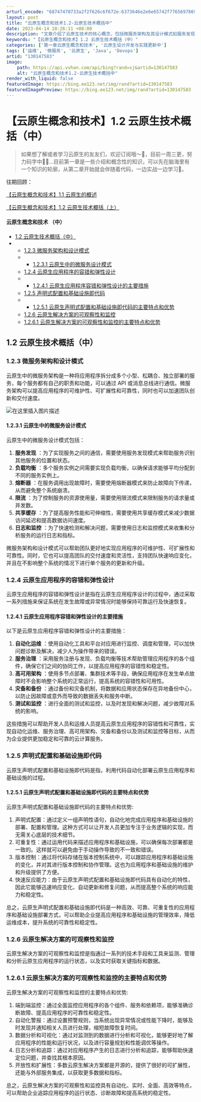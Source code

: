 ```yaml
---
arturl_encode: "68747470733a2f2f626c6f672e:6373646e2e6e65742f77656978696e5f34343432373138312f:61727469636c652f64657461696c732f313330313437353833"
layout: post
title: "云原生概念和技术1.2-云原生技术概括中"
date: 2023-04-14 10:26:11 +08:00
description: "文章介绍了云原生技术的核心概念，包括微服务架构及其设计模式如服务发现、负载均衡等，强调了容错和弹性设"
keywords: "【云原生概念和技术】1.2 云原生技术概括（中）"
categories: ['第一章云原生概念和技术', '云原生设计开发与实践更新中']
tags: ['运维', '微服务', '云原生', 'Java', 'Devops']
artid: "130147583"
image:
    path: https://api.vvhan.com/api/bing?rand=sj&artid=130147583
    alt: "云原生概念和技术1.2-云原生技术概括中"
render_with_liquid: false
featuredImage: https://bing.ee123.net/img/rand?artid=130147583
featuredImagePreview: https://bing.ee123.net/img/rand?artid=130147583
---
```


# 【云原生概念和技术】1.2 云原生技术概括（中）

> 如果想了解或者学习云原生的友友们，欢迎订阅哦～🤗，目前一周三更，努力码字中🧑‍💻…目前第一章是一些介绍和概念性的知识，可以先在脑海里有一个知识的轮廓，从第二章开始就会伴随着代码，一边实战一边学习🤝。

往期回顾：

[【云原生概念和技术】1.1 云原生的概述](https://blog.csdn.net/weixin_44427181/article/details/130058762?spm=1001.2014.3001.5501)

[【云原生概念和技术】1.2 云原生技术概括（上）](https://yeqiu.blog.csdn.net/article/details/130078059?spm=1001.2014.3001.5502)

#### 云原生概念和技术 （中）

* [1.2 云原生技术概括（中）](#12__9)
* + [1.2.3 微服务架构和设计模式](#123__11)
  + - [1.2.3.1 云原生中的微服务设计模式](#1231__17)
  + [1.2.4 云原生应用程序的容错和弹性设计](#124__32)
  + - [1.2.4.1 云原生应用程序容错和弹性设计的主要措施](#1241__35)
  + [1.2.5 声明式配置和基础设施即代码](#125__47)
  + - [1.2.5.1 云原生声明式配置和基础设施即代码的主要特点和优势](#1251__51)
  + [1.2.6 云原生解决方案的可观察性和监控](#126__62)
  + [1.2.6.1 云原生解决方案的可观察性和监控的主要特点和优势](#1261__66)

## 1.2 云原生技术概括（中）

### 1.2.3 微服务架构和设计模式

云原生中的微服务架构是一种将应用程序拆分成多个小型、松耦合、独立部署的服务，每个服务都有自己的职责和功能，可以通过 API 或消息总线进行通信。微服务架构可以提高应用程序的可维护性、可扩展性和可靠性，同时也可以加速团队创新和交付速度。

![在这里插入图片描述](https://i-blog.csdnimg.cn/blog_migrate/90b8eeed9c999df4aac86fb3b689da0a.jpeg)

#### 1.2.3.1 云原生中的微服务设计模式

云原生中的微服务设计模式包括：

1. **服务发现**
   ：为了实现服务之间的通信，需要使用服务发现模式来帮助服务识别其他服务的位置和状态。
2. **负载均衡**
   ：多个服务实例之间需要实现负载均衡，以确保请求能够平均分配到不同的服务实例上。
3. **熔断器**
   ：在服务调用出现故障时，需要使用熔断器模式来防止故障向下传递，从而避免整个系统崩溃。
4. **限流**
   ：为了控制服务的资源使用量，需要使用限流模式来限制服务的请求量或并发数。
5. **共享缓存**
   ：为了提高服务性能和可伸缩性，需要使用共享缓存模式来减少数据访问延迟和提高数据访问速度。
6. **日志和监控**
   ：为了快速检测和解决问题，需要使用日志和监控模式来收集和分析服务的运行日志和指标。

微服务架构和设计模式可以帮助团队更好地实现应用程序的可维护性、可扩展性和可靠性。同时，它也可以提高团队的交付速度和灵活性，支持团队快速响应变化，并且在不影响整个系统的情况下进行单个服务的更新和升级。

### 1.2.4 云原生应用程序的容错和弹性设计

云原生应用程序的容错和弹性设计是指在云原生应用程序设计的过程中，通过采取一系列措施来保证系统在发生故障或异常情况时能够保持可靠运行及快速恢复。

#### 1.2.4.1 云原生应用程序容错和弹性设计的主要措施

以下是云原生应用程序容错和弹性设计的主要措施：

1. **自动化运维**
   ：使用自动化工具和平台对应用进行监控、调度和管理，可以加快问题诊断及解决，减少人为操作带来的错误。
2. **服务治理**
   ：采用服务注册与发现、负载均衡等技术帮助管理应用程序的各个组件，确保它们之间的协同工作，以提高应用程序的容错性和稳定性。
3. **高可用架构**
   ：使用多节点部署、集群技术等手段，确保应用程序在发生单点故障时不会影响整个系统的正常运行，提高系统的容错性和可用性。
4. **灾备和备份**
   ：通过备份和灾备机制，将数据和应用状态保存在异地备份中心，以防止因故障或意外而导致的数据丢失和服务中断。
5. **测试和监控**
   ：进行全面的测试和监控，以及时发现和解决问题，减少故障对系统的影响。

这些措施可以帮助开发人员和运维人员提高云原生应用程序的容错性和可靠性，实现自动化运维、服务治理、高可用架构、灾备和备份以及测试和监控等目标，从而为企业提供更加稳定和可靠的云计算服务。

### 1.2.5 声明式配置和基础设施即代码

云原生声明式配置和基础设施即代码是指，利用代码自动化部署云原生应用程序和基础设施的过程。

#### 1.2.5.1 云原生声明式配置和基础设施即代码的主要特点和优势

云原生声明式配置和基础设施即代码的主要特点和优势:

1. 声明式配置：通过定义一组声明性语句，自动化地完成应用程序和基础设施的部署、配置和管理。这种方式可以让开发人员更加专注于业务逻辑的实现，而无需关心底层的技术细节。
2. 可重复性：通过运用代码来描述应用程序和基础设施，可以确保每次部署都是一致的。这样就可以避免由于手动操作导致的不一致和错误。
3. 版本控制：通过将代码存储在版本控制系统中，可以跟踪应用程序和基础设施的变化，并对其进行版本控制和协作管理。这也为应用程序和基础设施的维护和升级提供了方便。
4. 快速反应能力：由于云原生声明式配置和基础设施即代码具有自动化的特性，因此它能够迅速响应变化、自动更新和修复问题，从而提高整个系统的响应能力和稳定性。

总之，云原生声明式配置和基础设施即代码是一种高效、可靠、可重复性的应用程序和基础设施部署方式，可以帮助企业提高应用程序和基础设施的管理效率，降低运维成本，提升系统的可靠性和稳定性。

### 1.2.6 云原生解决方案的可观察性和监控

云原生解决方案的可观察性和监控是指通过一系列的技术手段和工具来监测、管理和分析云原生应用程序的运行状态，以及实时获取关键指标和数据。

### 1.2.6.1 云原生解决方案的可观察性和监控的主要特点和优势

云原生解决方案的可观察性和监控的主要特点和优势:

1. 端到端监控：通过全面监控应用程序的各个组件、服务和依赖项，能够准确诊断故障、提高应用程序的可靠性和稳定性。
2. 自动化警报：通过设置预警规则，当系统出现异常情况或性能下降时，能够及时发现并通知相关人员进行处理，缩短故障恢复时间。
3. 数据分析和可视化：通过对监测到的数据进行分析和可视化，能够更好地了解应用程序的性能和运行状况，以及进行容量规划和性能调优等操作。
4. 日志分析和追踪：通过对应用程序产生的日志进行分析和追踪，能够帮助快速定位问题，并查找其根本原因。
5. 开放性和扩展性：多数云原生解决方案都是开源的，提供了很好的可扩展性，还能与外部服务集成，以获取更多数据和指标。

总之，云原生解决方案的可观察性和监控具有自动化、实时、全面、高效等特点，可以帮助企业追踪应用程序的运行状态、诊断故障和提高系统的稳定性。